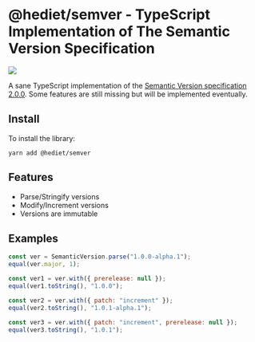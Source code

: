 # @hediet/semver - TypeScript Implementation of The Semantic Version Specification

[![](https://img.shields.io/twitter/follow/hediet_dev.svg?style=social)](https://twitter.com/intent/follow?screen_name=hediet_dev)

A sane TypeScript implementation of the [Semantic Version specification 2.0.0](https://semver.org/spec/v2.0.0.html).
Some features are still missing but will be implemented eventually.

## Install

To install the library:

```
yarn add @hediet/semver
```

## Features

-   Parse/Stringify versions
-   Modify/Increment versions
-   Versions are immutable

## Examples

```js
const ver = SemanticVersion.parse("1.0.0-alpha.1");
equal(ver.major, 1);

const ver1 = ver.with({ prerelease: null });
equal(ver1.toString(), "1.0.0");

const ver2 = ver.with({ patch: "increment" });
equal(ver2.toString(), "1.0.1-alpha.1");

const ver3 = ver.with({ patch: "increment", prerelease: null });
equal(ver3.toString(), "1.0.1");
```

